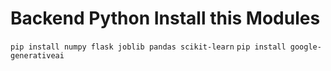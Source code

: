 # Backend Python Install this Modules

`pip install numpy flask joblib pandas scikit-learn`
`pip install google-generativeai`
